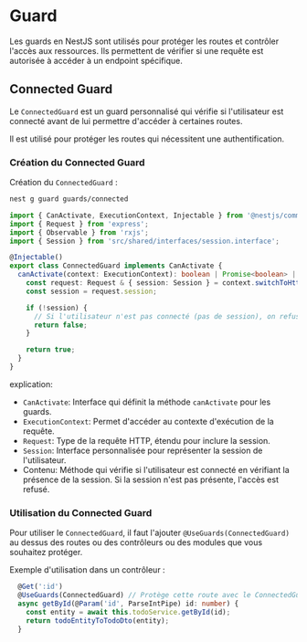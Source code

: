 # Guard

Les guards en NestJS sont utilisés pour protéger les routes et contrôler l'accès aux ressources. Ils permettent de
vérifier si une requête est autorisée à accéder à un endpoint spécifique.

## Connected Guard

Le `ConnectedGuard` est un guard personnalisé qui vérifie si l'utilisateur est connecté avant de lui permettre d'accéder
à certaines routes.

Il est utilisé pour protéger les routes qui nécessitent une authentification.

### Création du Connected Guard

Création du `ConnectedGuard` :

```bash
nest g guard guards/connected
```

```typescript
import { CanActivate, ExecutionContext, Injectable } from '@nestjs/common';
import { Request } from 'express';
import { Observable } from 'rxjs';
import { Session } from 'src/shared/interfaces/session.interface';

@Injectable()
export class ConnectedGuard implements CanActivate {
  canActivate(context: ExecutionContext): boolean | Promise<boolean> | Observable<boolean> {
    const request: Request & { session: Session } = context.switchToHttp().getRequest();
    const session = request.session;

    if (!session) {
      // Si l'utilisateur n'est pas connecté (pas de session), on refuse l'accès
      return false;
    }

    return true;
  }
}
```

explication:

- `CanActivate`: Interface qui définit la méthode `canActivate` pour les guards.
- `ExecutionContext`: Permet d'accéder au contexte d'exécution de la requête.
- `Request`: Type de la requête HTTP, étendu pour inclure la session.
- `Session`: Interface personnalisée pour représenter la session de l'utilisateur.
- Contenu: Méthode qui vérifie si l'utilisateur est connecté en vérifiant la présence de la session. Si la session n'est
  pas présente, l'accès est refusé.

### Utilisation du Connected Guard

Pour utiliser le `ConnectedGuard`, il faut l'ajouter `@UseGuards(ConnectedGuard)` au dessus des routes ou des
contrôleurs ou des modules que vous souhaitez protéger.

Exemple d'utilisation dans un contrôleur :

```typescript
  @Get(':id')
  @UseGuards(ConnectedGuard) // Protège cette route avec le ConnectedGuard
  async getById(@Param('id', ParseIntPipe) id: number) {
    const entity = await this.todoService.getById(id);
    return todoEntityToTodoDto(entity);
  }
```
